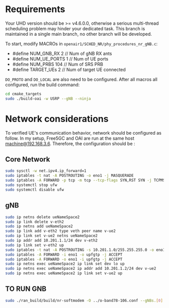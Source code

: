 # Requirements

Your UHD version should be >= v4.6.0.0, otherwise a serious multi-thread scheduling problem may hinder your dedicated task. This branch is maintained in a single main branch, no other branch will be developed.

To start, modify MACROs in `openair1/SCHED_NR/phy_procedures_nr_gNB.c`:

- #define NUM_GNB_RX 2      // Num of gNB RX ants
- #define NUM_UE_PORTS 1    // Num of UE ports
- #define NUM_PRBS 104      // Num of SRS PRB
- #define TARGET_UEs 2      // Num of target UE connected 

`DO_PROTO` and `DO_LOCAL` are also need to be configured. After all macros all configured, run the build command:

```bash
cd cmake_targets
sudo ./build-oai -w USRP --gNB --ninja 
```
# Network considerations
To verified UE's communication behavior, network should be configured as follow. In my setup, Free5GC and OAI are run at the same host machine@192.168.3.6. Therefore, the configuration should be :
## Core Network

```bash
sudo sysctl -w net.ipv4.ip_forward=1
sudo iptables -t nat -A POSTROUTING -o eno1 -j MASQUERADE
sudo iptables -A FORWARD -p tcp -m tcp --tcp-flags SYN,RST SYN -j TCPMSS --set-mss 1400
sudo systemctl stop ufw
sudo systemctl disable ufw
```

## gNB
```bash
sudo ip netns delete ueNameSpace2
sudo ip link delete v-eth2
sudo ip netns add ueNameSpace2
sudo ip link add v-eth2 type veth peer name v-ue2
sudo ip link set v-ue2 netns ueNameSpace2
sudo ip addr add 10.201.1.1/24 dev v-eth2
sudo ip link set v-eth2 up
sudo iptables -t nat -A POSTROUTING -s 10.201.1.0/255.255.255.0 -o eno1 -j MASQUERADE
sudo iptables -A FORWARD -i eno1 -o upfgtp -j ACCEPT
sudo iptables -A FORWARD -o eno1 -i upfgtp -j ACCEPT
sudo ip netns exec ueNameSpace2 ip link set dev lo up
sudo ip netns exec ueNameSpace2 ip addr add 10.201.1.2/24 dev v-ue2
sudo ip netns exec ueNameSpace2 ip link set v-ue2 up
```
## TO RUN GNB

```bash
sudo ./ran_build/build/nr-softmodem -O ../o-band78-106.conf --gNBs.[0].min_rxtxtime 6 --sa --usrp-tx-thread-config 1  --continuous-tx --tun-offset 20000000
```